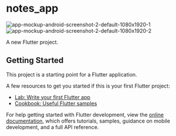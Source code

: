 # notes_app
![app-mockup-android-screenshot-2-default-1080x1920-1](https://user-images.githubusercontent.com/72446374/199661983-ce0cb9d7-6dc8-4368-b421-07ce76689c0d.png)
![app-mockup-android-screenshot-2-default-1080x1920-2](https://user-images.githubusercontent.com/72446374/199662030-df17ad78-90f7-4a10-9955-5edcbd5a3f8f.png)

A new Flutter project.

## Getting Started

This project is a starting point for a Flutter application.

A few resources to get you started if this is your first Flutter project:

- [Lab: Write your first Flutter app](https://docs.flutter.dev/get-started/codelab)
- [Cookbook: Useful Flutter samples](https://docs.flutter.dev/cookbook)

For help getting started with Flutter development, view the
[online documentation](https://docs.flutter.dev/), which offers tutorials,
samples, guidance on mobile development, and a full API reference.
